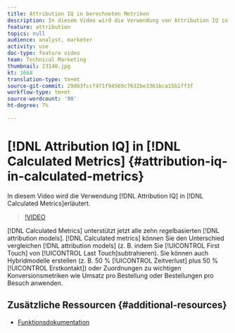 ```yaml
---
title: Attribution IQ in berechneten Metriken
description: In diesem Video wird die Verwendung von Attribution IQ in berechneten Metriken erläutert.
feature: attribution
topics: null
audience: analyst, marketer
activity: use
doc-type: feature video
team: Technical Marketing
thumbnail: 23140.jpg
kt: 1668
translation-type: tm+mt
source-git-commit: 29d63fccf471f94569c7632be3361bca15b1ff3f
workflow-type: tm+mt
source-wordcount: '90'
ht-degree: 7%

---
```



# [!DNL Attribution IQ] in [!DNL Calculated Metrics] {#attribution-iq-in-calculated-metrics}

In diesem Video wird die Verwendung [!DNL Attribution IQ] in [!DNL Calculated Metrics]erläutert.

>[!VIDEO](https://video.tv.adobe.com/v/23140/?quality=12)

[!DNL Calculated Metrics] unterstützt jetzt alle zehn regelbasierten [!DNL attribution models]. [!DNL Calculated metrics] können Sie den Unterschied vergleichen [!DNL attribution models] (z. B. indem Sie [!UICONTROL First Touch] von [!UICONTROL Last Touch]subtrahieren). Sie können auch Hybridmodelle erstellen (z. B. 50 % [!UICONTROL Zeitverlust] plus 50 % [!UICONTROL Erstkontakt]) oder Zuordnungen zu wichtigen Konversionsmetriken wie Umsatz pro Bestellung oder Bestellungen pro Besuch anwenden.

## Zusätzliche Ressourcen {#additional-resources}

* [Funktionsdokumentation](https://marketing.adobe.com/resources/help/en_US/analytics/analysis-workspace/attribution_calcmetrics.html)